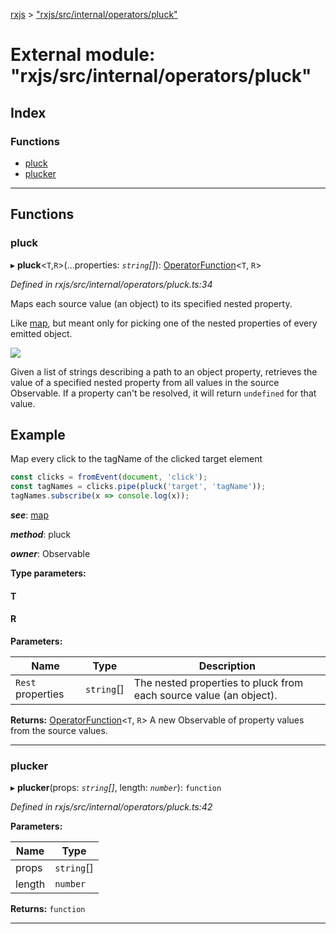 [rxjs](../README.md) > ["rxjs/src/internal/operators/pluck"](../modules/_rxjs_src_internal_operators_pluck_.md)

# External module: "rxjs/src/internal/operators/pluck"

## Index

### Functions

* [pluck](_rxjs_src_internal_operators_pluck_.md#pluck)
* [plucker](_rxjs_src_internal_operators_pluck_.md#plucker)

---

## Functions

<a id="pluck"></a>

###  pluck

▸ **pluck**<`T`,`R`>(...properties: *`string`[]*): [OperatorFunction](../interfaces/_rxjs_src_internal_types_.operatorfunction.md)<`T`, `R`>

*Defined in rxjs/src/internal/operators/pluck.ts:34*

Maps each source value (an object) to its specified nested property.

Like [map](_rxjs_src_internal_operators_map_.md#map), but meant only for picking one of the nested properties of every emitted object.

![](pluck.png)

Given a list of strings describing a path to an object property, retrieves the value of a specified nested property from all values in the source Observable. If a property can't be resolved, it will return `undefined` for that value.

Example
-------

Map every click to the tagName of the clicked target element

```javascript
const clicks = fromEvent(document, 'click');
const tagNames = clicks.pipe(pluck('target', 'tagName'));
tagNames.subscribe(x => console.log(x));
```

*__see__*: [map](_rxjs_src_internal_operators_map_.md#map)

*__method__*: pluck

*__owner__*: Observable

**Type parameters:**

#### T 
#### R 
**Parameters:**

| Name | Type | Description |
| ------ | ------ | ------ |
| `Rest` properties | `string`[] |  The nested properties to pluck from each source value (an object). |

**Returns:** [OperatorFunction](../interfaces/_rxjs_src_internal_types_.operatorfunction.md)<`T`, `R`>
A new Observable of property values from the source values.

___
<a id="plucker"></a>

###  plucker

▸ **plucker**(props: *`string`[]*, length: *`number`*): `function`

*Defined in rxjs/src/internal/operators/pluck.ts:42*

**Parameters:**

| Name | Type |
| ------ | ------ |
| props | `string`[] |
| length | `number` |

**Returns:** `function`

___

